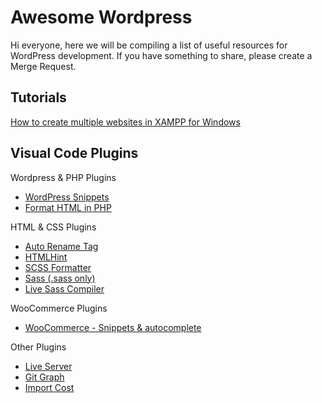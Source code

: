 # Awesome Wordpress

Hi everyone, here we will be compiling a list of useful resources for WordPress development. If you have something to share, please create a Merge Request.

## Tutorials

[How to create multiple websites in XAMPP for Windows](/multiple-websites-xampp-windows.md)

## Visual Code Plugins

Wordpress & PHP Plugins
- [WordPress Snippets](https://marketplace.visualstudio.com/items?itemName=wordpresstoolbox.wordpress-toolbox)
- [Format HTML in PHP](https://marketplace.visualstudio.com/items?itemName=rifi2k.format-html-in-php)

HTML & CSS Plugins
- [Auto Rename Tag](https://marketplace.visualstudio.com/items?itemName=formulahendry.auto-rename-tag)
- [HTMLHint](https://marketplace.visualstudio.com/items?itemName=mkaufman.HTMLHint)
- [SCSS Formatter](https://marketplace.visualstudio.com/items?itemName=sibiraj-s.vscode-scss-formatter)
- [Sass (.sass only)](https://marketplace.visualstudio.com/items?itemName=Syler.sass-indented)
- [Live Sass Compiler](https://marketplace.visualstudio.com/items?itemName=ritwickdey.live-sass)

WooCommerce Plugins
- [WooCommerce - Snippets & autocomplete](https://marketplace.visualstudio.com/items?itemName=claudiosanches.woocommerce)

Other Plugins
- [Live Server](https://marketplace.visualstudio.com/items?itemName=ritwickdey.LiveServer)
- [Git Graph](https://marketplace.visualstudio.com/items?itemName=mhutchie.git-graph)
- [Import Cost](https://marketplace.visualstudio.com/items?itemName=wix.vscode-import-cost)
